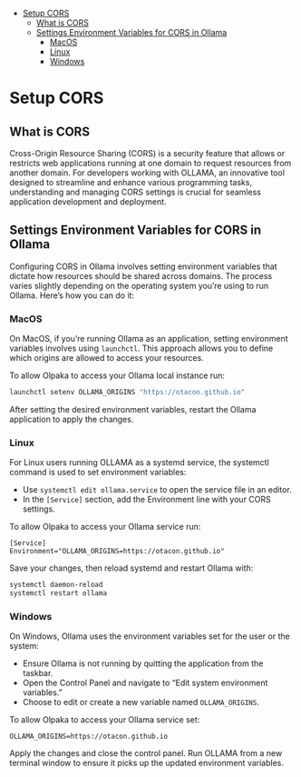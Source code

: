 <!-- TOC -->
* [Setup CORS](#setup-cors)
  * [What is CORS](#what-is-cors)
  * [Settings Environment Variables for CORS in Ollama](#settings-environment-variables-for-cors-in-ollama)
    * [MacOS](#macos)
    * [Linux](#linux)
    * [Windows](#windows)
<!-- TOC -->

# Setup CORS

## What is CORS
Cross-Origin Resource Sharing (CORS) is a security feature that allows or restricts web applications 
running at one domain to request resources from another domain. For developers working with OLLAMA, 
an innovative tool designed to streamline and enhance various programming tasks, understanding and 
managing CORS settings is crucial for seamless application development and deployment.

## Settings Environment Variables for CORS in Ollama
Configuring CORS in Ollama involves setting environment variables that dictate how resources should 
be shared across domains. The process varies slightly depending on the operating system you’re using 
to run Ollama. Here’s how you can do it:

### MacOS
On MacOS, if you’re running Ollama as an application, setting environment variables involves using 
`launchctl`. This approach allows you to define which origins are allowed to access your resources. 

To allow Olpaka to access your Ollama local instance run:
```bash
launchctl setenv OLLAMA_ORIGINS "https://otacon.github.io"
```

After setting the desired environment variables, restart the Ollama application to apply the 
changes.

### Linux

For Linux users running OLLAMA as a systemd service, the systemctl command is used to set environment variables:
- Use `systemctl edit ollama.service` to open the service file in an editor.
- In the `[Service]` section, add the Environment line with your CORS settings. 

To allow Olpaka to access your Ollama service run:
```
[Service]
Environment="OLLAMA_ORIGINS=https://otacon.github.io"
```

Save your changes, then reload systemd and restart Ollama with:

```bash
systemctl daemon-reload
systemctl restart ollama
```

### Windows
On Windows, Ollama uses the environment variables set for the user or the system:

- Ensure Ollama is not running by quitting the application from the taskbar.
- Open the Control Panel and navigate to “Edit system environment variables.”
- Choose to edit or create a new variable named `OLLAMA_ORIGINS`. 

To allow Olpaka to access your Ollama service set:

```
OLLAMA_ORIGINS=https://otacon.github.io
```

Apply the changes and close the control panel. Run OLLAMA from a new terminal window to ensure it 
picks up the updated environment variables.
